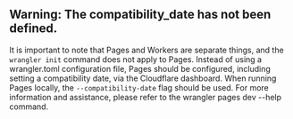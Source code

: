 
## Warning: The compatibility_date has not been defined.
It is important to note that Pages and Workers are separate things,
and the `wrangler init` command does not apply to Pages. Instead of 
using a wrangler.toml configuration file, Pages should be configured, 
including setting a compatibility date, via the Cloudflare dashboard. 
When running Pages locally, the `--compatibility-date` flag should be 
used. For more information and assistance, please refer to the 
wrangler pages dev --help command.
